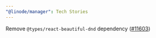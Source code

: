 ```yaml
---
"@linode/manager": Tech Stories
---
```


Remove `@types/react-beautiful-dnd` dependency ([#11603](https://github.com/linode/manager/pull/11603))
